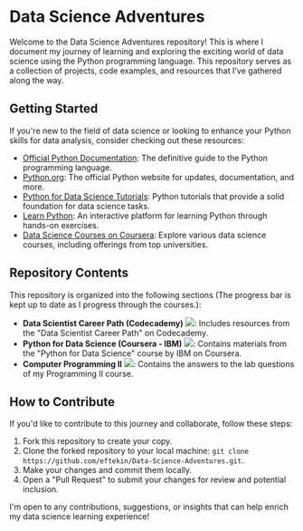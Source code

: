 # Data Science Adventures

Welcome to the Data Science Adventures repository! This is where I document my journey of learning and exploring the exciting world of data science using the Python programming language. This repository serves as a collection of projects, code examples, and resources that I've gathered along the way.

## Getting Started

If you're new to the field of data science or looking to enhance your Python skills for data analysis, consider checking out these resources:

- [Official Python Documentation](https://docs.python.org/3/): The definitive guide to the Python programming language.
- [Python.org](https://www.python.org/): The official Python website for updates, documentation, and more.
- [Python for Data Science Tutorials](https://docs.python.org/3/tutorial/index.html): Python tutorials that provide a solid foundation for data science tasks.
- [Learn Python](https://www.learnpython.org/): An interactive platform for learning Python through hands-on exercises.
- [Data Science Courses on Coursera](https://www.coursera.org/): Explore various data science courses, including offerings from top universities.

## Repository Contents

This repository is organized into the following sections (The progress bar is kept up to date as I progress through the courses.):

- **Data Scientist Career Path (Codecademy)** ![](https://geps.dev/progress/14): Includes resources from the "Data Scientist Career Path" on Codecademy.
- **Python for Data Science (Coursera - IBM)** ![](https://geps.dev/progress/68): Contains materials from the "Python for Data Science" course by IBM on Coursera.
- **Computer Programming II** ![](https://geps.dev/progress/100): Contains the answers to the lab questions of my Programming II course.

## How to Contribute

If you'd like to contribute to this journey and collaborate, follow these steps:

1. Fork this repository to create your copy.
2. Clone the forked repository to your local machine: `git clone https://github.com/eftekin/Data-Science-Adventures.git`.
3. Make your changes and commit them locally.
4. Open a "Pull Request" to submit your changes for review and potential inclusion.

I'm open to any contributions, suggestions, or insights that can help enrich my data science learning experience!
